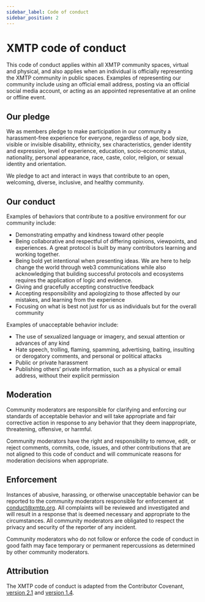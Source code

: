 ```yaml
---
sidebar_label: Code of conduct
sidebar_position: 2
---
```


# XMTP code of conduct

This code of conduct applies within all XMTP community spaces, virtual and physical, and also applies when an individual is officially representing the XMTP community in public spaces. Examples of representing our community include using an official email address, posting via an official social media account, or acting as an appointed representative at an online or offline event.

## Our pledge

We as members pledge to make participation in our community a harassment-free experience for everyone, regardless of age, body size, visible or invisible disability, ethnicity, sex characteristics, gender identity and expression, level of experience, education, socio-economic status, nationality, personal appearance, race, caste, color, religion, or sexual identity and orientation.

We pledge to act and interact in ways that contribute to an open, welcoming, diverse, inclusive, and healthy community.

## Our conduct

Examples of behaviors that contribute to a positive environment for our community include:

- Demonstrating empathy and kindness toward other people
- Being collaborative and respectful of differing opinions, viewpoints, and experiences. A great protocol is built by many contributors learning and working together.
- Being bold yet intentional when presenting ideas. We are here to help change the world through web3 communications while also acknowledging that building successful protocols and ecosystems requires the application of logic and evidence.
- Giving and gracefully accepting constructive feedback
- Accepting responsibility and apologizing to those affected by our mistakes, and learning from the experience
- Focusing on what is best not just for us as individuals but for the overall community

Examples of unacceptable behavior include:

- The use of sexualized language or imagery, and sexual attention or advances of any kind
- Hate speech, trolling, flaming, spamming, advertising, baiting, insulting or derogatory comments, and personal or political attacks
- Public or private harassment
- Publishing others’ private information, such as a physical or email address, without their explicit permission

## Moderation

Community moderators are responsible for clarifying and enforcing our standards of acceptable behavior and will take appropriate and fair corrective action in response to any behavior that they deem inappropriate, threatening, offensive, or harmful.

Community moderators have the right and responsibility to remove, edit, or reject comments, commits, code, issues, and other contributions that are not aligned to this code of conduct and will communicate reasons for moderation decisions when appropriate.

## Enforcement

Instances of abusive, harassing, or otherwise unacceptable behavior can be reported to the community moderators responsible for enforcement at [conduct@xmtp.org](mailto:conduct@xmtp.org). All complaints will be reviewed and investigated and will result in a response that is deemed necessary and appropriate to the circumstances. All community moderators are obligated to respect the privacy and security of the reporter of any incident.

Community moderators who do not follow or enforce the code of conduct in good faith may face temporary or permanent repercussions as determined by other community moderators.

## Attribution

The XMTP code of conduct is adapted from the Contributor Covenant, [version 2.1](https://www.contributor-covenant.org/version/2/1/code_of_conduct.html) and [version 1.4](https://www.contributor-covenant.org/version/1/4/code-of-conduct.html).
